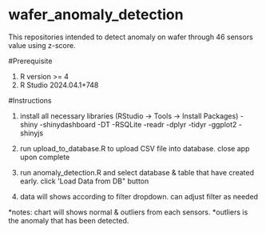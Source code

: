 # wafer_anomaly_detection
This repositories intended to detect anomaly on wafer through 46 sensors value using z-score.

#Prerequisite
1. R version >= 4
2. R Studio 2024.04.1+748

#Instructions
1. install all necessary libraries (RStudio -> Tools -> Install Packages)
   -shiny
   -shinydashboard
   -DT
   -RSQLite
   -readr
   -dplyr
   -tidyr
   -ggplot2
   -shinyjs

2. run upload_to_database.R to upload CSV file into database. close app upon complete
3. run anomaly_detection.R and select database & table that have created early. click 'Load Data from DB" button
4. data will shows according to filter dropdown. can adjust filter as needed

*notes: chart will shows normal & outliers from each sensors. 
*outliers is the anomaly that has been detected.
